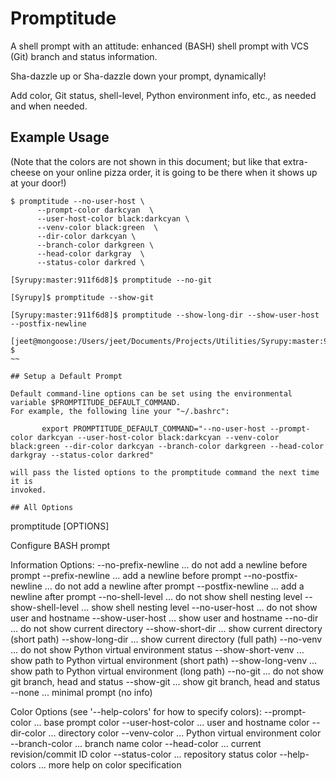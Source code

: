 
# Promptitude

A shell prompt with an attitude: enhanced (BASH) shell prompt with VCS (Git) branch and status information. 

Sha-dazzle up or Sha-dazzle down your prompt, dynamically!

Add color, Git status, shell-level, Python environment info, etc., as needed and when needed.

## Example Usage

(Note that the colors are not shown in this document; but like that extra-cheese on your online pizza order, it is going to be there when it shows up at your door!)
~~~
$ promptitude --no-user-host \
      --prompt-color darkcyan  \
      --user-host-color black:darkcyan \
      --venv-color black:green  \
      --dir-color darkcyan \
      --branch-color darkgreen \
      --head-color darkgray  \
      --status-color darkred \

[Syrupy:master:911f6d8]$ promptitude --no-git

[Syrupy]$ promptitude --show-git

[Syrupy:master:911f6d8]$ promptitude --show-long-dir --show-user-host --postfix-newline

[jeet@mongoose:/Users/jeet/Documents/Projects/Utilities/Syrupy:master:911f6d8]
$ 
~~

## Setup a Default Prompt

Default command-line options can be set using the environmental variable $PROMPTITUDE_DEFAULT_COMMAND.
For example, the following line your "~/.bashrc":

       export PROMPTITUDE_DEFAULT_COMMAND="--no-user-host --prompt-color darkcyan --user-host-color black:darkcyan --venv-color black:green --dir-color darkcyan --branch-color darkgreen --head-color darkgray --status-color darkred"

will pass the listed options to the promptitude command the next time it is
invoked.

## All Options

~~~
promptitude [OPTIONS]

Configure BASH prompt
 
Information Options:
  --no-prefix-newline       ... do not add a newline before prompt
  --prefix-newline          ... add a newline before prompt
  --no-postfix-newline      ... do not add a newline after prompt
  --postfix-newline         ... add a newline after prompt
  --no-shell-level          ... do not show shell nesting level
  --show-shell-level        ... show shell nesting level
  --no-user-host            ... do not show user and hostname
  --show-user-host          ... show user and hostname
  --no-dir                  ... do not show current directory
  --show-short-dir          ... show current directory (short path)
  --show-long-dir           ... show current directory (full path)
  --no-venv                 ... do not show Python virtual environment status
  --show-short-venv         ... show path to Python virtual environment (short path)
  --show-long-venv          ... show path to Python virtual environment (long path)
  --no-git                  ... do not show git branch, head and status
  --show-git                ... show git branch, head and status
  --none                    ... minimal prompt (no info)
 
Color Options (see '--help-colors' for how to specify colors):
  --prompt-color <COLOR>    ... base prompt color
  --user-host-color <COLOR> ... user and hostname color
  --dir-color <COLOR>       ... directory color
  --venv-color <COLOR>      ... Python virtual environment color
  --branch-color <COLOR>    ... branch name color
  --head-color <COLOR>      ... current revision/commit ID color
  --status-color <COLOR>    ... repository status color
  --help-colors             ... more help on color specification
  ~~~
